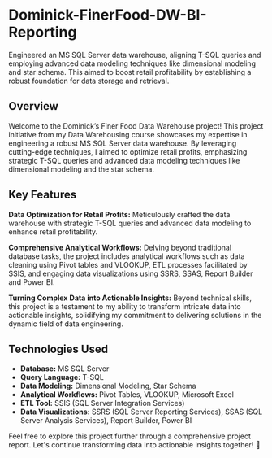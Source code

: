 # Dominick-FinerFood-DW-BI-Reporting
Engineered an MS SQL Server data warehouse, aligning T-SQL queries and employing advanced data modeling techniques like dimensional modeling and star schema. This aimed to boost retail profitability by establishing a robust foundation for data storage and retrieval.

## Overview

Welcome to the Dominick’s Finer Food Data Warehouse project! This project initiative from my Data Warehousing course showcases my expertise in engineering a robust MS SQL Server data warehouse. By leveraging cutting-edge techniques, I aimed to optimize retail profits, emphasizing strategic T-SQL queries and advanced data modeling techniques like dimensional modeling and the star schema.

## Key Features

**Data Optimization for Retail Profits:** Meticulously crafted the data warehouse with strategic T-SQL queries and advanced data modeling to enhance retail profitability.

**Comprehensive Analytical Workflows:** Delving beyond traditional database tasks, the project includes analytical workflows such as data cleaning using Pivot tables and VLOOKUP, ETL processes facilitated by SSIS, and engaging data visualizations using SSRS, SSAS, Report Builder and Power BI.

**Turning Complex Data into Actionable Insights:** Beyond technical skills, this project is a testament to my ability to transform intricate data into actionable insights, solidifying my commitment to delivering solutions in the dynamic field of data engineering.

## Technologies Used

- **Database:** MS SQL Server
- **Query Language:** T-SQL
- **Data Modeling:** Dimensional Modeling, Star Schema
- **Analytical Workflows:** Pivot Tables, VLOOKUP, Microsoft Excel
- **ETL Tool:** SSIS (SQL Server Integration Services)
- **Data Visualizations:** SSRS (SQL Server Reporting Services), SSAS (SQL Server Analysis Services), Report Builder, Power BI

Feel free to explore this project further through a comprehensive project report. Let's continue transforming data into actionable insights together! 🚀
